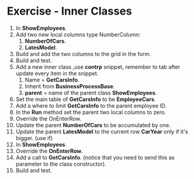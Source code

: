 ﻿# Exercise - Inner Classes

1. In **ShowEmployees**.
2. Add two new local columns type NumberColumn:
   1. **NumberOfCars**.
   2. **LatesModel**.
3. Build and add the two columns to the grid in the form.
4. Build and test.
5. Add a new inner class ,use **contrp** snippet, remember to tab after update every item in the snippet.
   1. Name = **GetCarsInfo**.
   2. Inherit from **BusinessProcessBase**.
   3. **parent**  = name of the parent class **ShowEmployees**.
6. Set the main table of **GetCarsInfo** to be **EmployeeCars**.
7. Add a where to limit **GetCarsInfo** to the parent employee ID.
8. In the **Run** method set the parent two local columns to zero. 
9. Override the OnEnterRow.
10. Update the parent **NumberOfCars** to be accumulated by one.
11. Update the parent **LatesModel** to the current row **CarYear** only if it's bigger. (use if)
12.  In **ShowEmployees**.
13.  Override the **OnEnterRow**.
14.  Add a call to **GetCarsInfo**. (notice that you need to send this as parameter to the class constructor).
15.  Build and test.